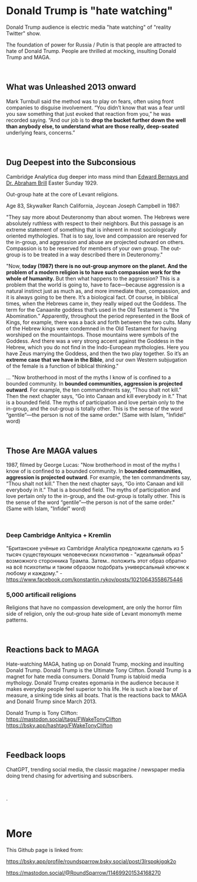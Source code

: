 # Donald Trump is "hate watching"

Donald Trump audience is electric media "hate watching" of "reality Twitter" show.

The foundation of power for Russia / Putin is that people are attracted to hate of Donald Trump. People are thrilled at mocking, insulting Donald Trump and MAGA.

&nbsp;

## What was Unleashed 2013 onward

Mark Turnbull said the method was to play on fears, often using front companies to disguise involvement. “You didn’t know that was a fear until you saw something that just evoked that reaction from you,” he was recorded saying. “And our job is to **drop the bucket further down the well than anybody else, to understand what are those really, deep-seated** underlying fears, concerns.”

&nbsp;

## Dug Deepest into the Subconsious 

Cambridge Analytica dug deeper into mass mind than [Edward Bernays and Dr. Abraham Brill](https://en.wikipedia.org/wiki/Torches_of_Freedom) Easter Sunday 1929.

Out-group hate at the core of Levant religions.

Age 83, Skywalker Ranch California, Joycean Joseph Campbell in 1987: 

"They say more about Deuteronomy than about women. The Hebrews were absolutely ruthless with respect to their neighbors. But this passage is an extreme statement of something that is inherent in most sociologically oriented mythologies. That is to say, love and compassion are reserved for the in-group, and aggression and abuse are projected outward on others. Compassion is to be reserved for members of your own group. The out-group is to be treated in a way described there in Deuteronomy."

"Now, **today (1987) there is no out-group anymore on the planet. And the problem of a modern religion is to have such compassion work for the whole of humanity.** But then what happens to the aggression? This is a problem that the world is going to, have to face—because aggression is a natural instinct just as much as, and more immediate than, compassion, and it is always going to be there. It’s a biological fact. Of course, in biblical times, when the Hebrews came in, they really wiped out the Goddess. The term for the Canaanite goddess that’s used in the Old Testament is “the Abomination.” Apparently, throughout the period represented in the Book of Kings, for example, there was a back and forth between the two cults. Many of the Hebrew kings were condemned in the Old Testament for having worshiped on the mountaintops. Those mountains were symbols of the Goddess. And there was a very strong accent against the Goddess in the Hebrew, which you do not find in the Indo-European mythologies. Here you have Zeus marrying the Goddess, and then the two play together. So it’s an **extreme case that we have in the Bible**, and our own Western subjugation of the female is a function of biblical thinking."

... "Now brotherhood in most of the myths I know of is confined to a bounded community. In **bounded communities, aggression is projected outward**. For example, the ten commandments say, “Thou shalt not kill.” Then the next chapter says, “Go into Canaan and kill everybody in it.” That is a bounded field. The myths of participation and love pertain only to the in-group, and the out-group is totally other. This is the sense of the word “gentile”—the person is not of the same order." (Same with Islam, "Infidel" word)

&nbsp;

## Those Are MAGA values

1987, filmed by George Lucas: "Now brotherhood in most of the myths I know of is confined to a bounded community. In **bounded communities, aggression is projected outward**. For example, the ten commandments say, “Thou shalt not kill.” Then the next chapter says, “Go into Canaan and kill everybody in it.” That is a bounded field. The myths of participation and love pertain only to the in-group, and the out-group is totally other. This is the sense of the word “gentile”—the person is not of the same order." (Same with Islam, "Infidel" word)

&nbsp;

### Deep Cambridge Anltyica + Kremlin

"Британские учёные из Cambridge Analytica предложили сделать из 5 тысяч существующих человеческих психотипов - "идеальный образ" возможного сторонника Трампа. Затем.. положить этот образ обратно на всё психотипы и таким образом подобрать универсальный ключик к любому и каждому." - https://www.facebook.com/konstantin.rykov/posts/10210643558675446

### 5,000 artificail religions

Religions that have no compassion development, are only the horror film side of religion, only the out-group hate side of Levant monomyth meme patterns.

&nbsp;

## Reactions back to MAGA

Hate-watching MAGA, hating up on Donald Trump, mocking and insulting Donald Trump. Donald Trump is the Ultimate Tony Clifton. Donald Trump is a magnet for hate media consumers. Donald Trump is tabloid media mythology. Donald Trump creates egomania in  the audience because it makes everyday people feel superior to his life. He is such a low bar of measure, a sinking tide sinks all boats. That is the reactions back to MAGA and Donald Trump since March 2013.

Donald Trump is Tony Clifton:   
https://mastodon.social/tags/FWakeTonyClifton  
https://bsky.app/hashtag/FWakeTonyClifton   

&nbsp;

## Feedback loops

ChatGPT, trending social media, the classic magazine / newspaper media doing trend chasing for advertising and subscribers.

&nbsp;

.

&nbsp;

# More

This Github page is linked from:

https://bsky.app/profile/roundsparrow.bsky.social/post/3lrspqkjgqk2o

https://mastodon.social/@RoundSparrow/114699201534168270
